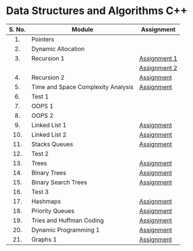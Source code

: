 # Data Structures and Algorithms C++

| S. No. | Module | Assignment |
| :---: | --- | --- |
| 1. | Pointers |  |
| 2. | Dynamic Allocation |  |
| 3. | Recursion 1 | [Assignment 1](https://github.com/shivamaggarwal513/Coding-Ninjas/tree/main/Data%20Structures%20and%20Algorithms%20CPP/03%20Recursion%201/Assignment%201) |
|  |  | [Assignment 2](https://github.com/shivamaggarwal513/Coding-Ninjas/tree/main/Data%20Structures%20and%20Algorithms%20CPP/03%20Recursion%201/Assignment%202) |
| 4. | Recursion 2 | [Assignment](https://github.com/shivamaggarwal513/Coding-Ninjas/tree/main/Data%20Structures%20and%20Algorithms%20CPP/04%20Recursion%202/Assignment) |
| 5. | Time and Space Complexity Analysis | [Assignment](https://github.com/shivamaggarwal513/Coding-Ninjas/tree/main/Data%20Structures%20and%20Algorithms%20CPP/05%20Time%20and%20Space%20Complexity%20Analysis/Assignment) |
| 6. | Test 1 |  |
| 7. | OOPS 1 |  |
| 8. | OOPS 2 |  |
| 9. | Linked List 1 | [Assignment](https://github.com/shivamaggarwal513/Coding-Ninjas/tree/main/Data%20Structures%20and%20Algorithms%20CPP/09%20Linked%20List%201/Assignment) |
| 10. | Linked List 2 | [Assignment](https://github.com/shivamaggarwal513/Coding-Ninjas/tree/main/Data%20Structures%20and%20Algorithms%20CPP/10%20Linked%20List%202/Assignment) |
| 11. | Stacks Queues | [Assignment](https://github.com/shivamaggarwal513/Coding-Ninjas/tree/main/Data%20Structures%20and%20Algorithms%20CPP/11%20Stacks%20Queues/Assignment) |
| 12. | Test 2 |  |
| 13. | Trees | [Assignment](https://github.com/shivamaggarwal513/Coding-Ninjas/tree/main/Data%20Structures%20and%20Algorithms%20CPP/13%20Trees/Assignment) |
| 14. | Binary Trees | [Assignment](https://github.com/shivamaggarwal513/Coding-Ninjas/tree/main/Data%20Structures%20and%20Algorithms%20CPP/14%20Binary%20Trees/Assignment) |
| 15. | Binary Search Trees | [Assignment](https://github.com/shivamaggarwal513/Coding-Ninjas/tree/main/Data%20Structures%20and%20Algorithms%20CPP/15%20Binary%20Search%20Trees/Assignment) |
| 16. | Test 3 |  |
| 17. | Hashmaps | [Assignment](https://github.com/shivamaggarwal513/Coding-Ninjas/tree/main/Data%20Structures%20and%20Algorithms%20CPP/17%20Hashmaps/Assignment) |
| 18. | Priority Queues | [Assignment](https://github.com/shivamaggarwal513/Coding-Ninjas/tree/main/Data%20Structures%20and%20Algorithms%20CPP/18%20Priority%20Queues/Assignment) |
| 19. | Tries and Huffman Coding | [Assignment](https://github.com/shivamaggarwal513/Coding-Ninjas/tree/main/Data%20Structures%20and%20Algorithms%20CPP/19%20Tries%20and%20Huffman%20Coding/Assignment) |
| 20. | Dynamic Programming 1 | [Assignment](https://github.com/shivamaggarwal513/Coding-Ninjas/tree/main/Data%20Structures%20and%20Algorithms%20CPP/20%20Dynamic%20Programming%201/Assignment) |
| 21. | Graphs 1 | [Assignment](https://github.com/shivamaggarwal513/Coding-Ninjas/tree/main/Data%20Structures%20and%20Algorithms%20CPP/21%20Graphs%201/Assignment) |
